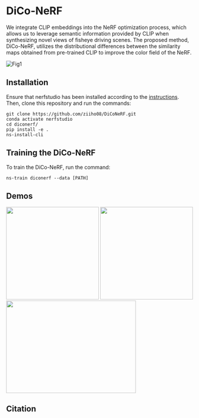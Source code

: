 # DiCo-NeRF
We integrate CLIP embeddings into the NeRF optimization process, which allows us to leverage semantic information provided by CLIP when synthesizing novel views of fisheye driving scenes. The proposed method, DiCo-NeRF, utilizes the distributional differences between the similarity maps obtained from pre-trained CLIP to improve the color field of the NeRF.

![Fig1](https://github.com/ziiho08/DiCoNeRF/assets/68531659/e25f9d3c-c4b7-4aa0-8d13-65c63d2214ec)

## Installation
Ensure that nerfstudio has been installed according to the [instructions](https://docs.nerf.studio/quickstart/installation.html). 
Then, clone this repository and run the commands:
```
git clone https://github.com/ziiho08/DiCoNeRF.git
conda activate nerfstudio
cd diconerf/
pip install -e .
ns-install-cli
```

## Training the DiCo-NeRF
To train the DiCo-NeRF, run the command:
```
ns-train diconerf --data [PATH]
```

## Demos
<img width="250" height="250" src="https://github.com/ziiho08/DiCoNeRF/assets/68531659/24ede675-b83e-4182-b6c5-a3bc5cc0eb9d"/>
<img width="250" height="250" src="https://github.com/ziiho08/DiCoNeRF/assets/68531659/a6765e30-ae5d-42c9-86a8-59999455171d"/>
<img width="350" height="250" src="https://github.com/ziiho08/DiCoNeRF/assets/68531659/32dcf84a-b4d7-4d22-a404-d86fda0cf16f"/>


## Citation
```

```
